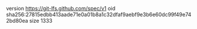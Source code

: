 version https://git-lfs.github.com/spec/v1
oid sha256:27815edbb413aade71e0a01b8a1c32dfaf9aebf9e3b6e60dc99f49e742bd80ea
size 1333
